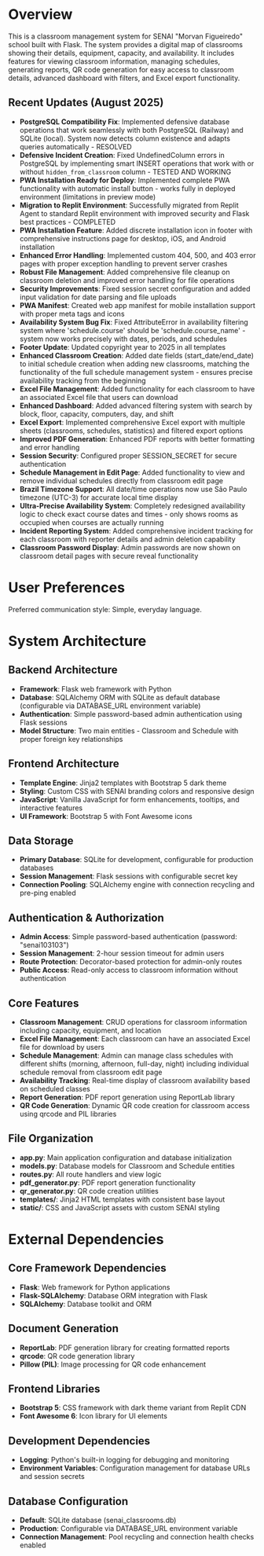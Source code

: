 # Overview

This is a classroom management system for SENAI "Morvan Figueiredo" school built with Flask. The system provides a digital map of classrooms showing their details, equipment, capacity, and availability. It includes features for viewing classroom information, managing schedules, generating reports, QR code generation for easy access to classroom details, advanced dashboard with filters, and Excel export functionality.

## Recent Updates (August 2025)
- **PostgreSQL Compatibility Fix**: Implemented defensive database operations that work seamlessly with both PostgreSQL (Railway) and SQLite (local). System now detects column existence and adapts queries automatically - RESOLVED
- **Defensive Incident Creation**: Fixed UndefinedColumn errors in PostgreSQL by implementing smart INSERT operations that work with or without `hidden_from_classroom` column - TESTED AND WORKING
- **PWA Installation Ready for Deploy**: Implemented complete PWA functionality with automatic install button - works fully in deployed environment (limitations in preview mode)
- **Migration to Replit Environment**: Successfully migrated from Replit Agent to standard Replit environment with improved security and Flask best practices - COMPLETED
- **PWA Installation Feature**: Added discrete installation icon in footer with comprehensive instructions page for desktop, iOS, and Android installation
- **Enhanced Error Handling**: Implemented custom 404, 500, and 403 error pages with proper exception handling to prevent server crashes
- **Robust File Management**: Added comprehensive file cleanup on classroom deletion and improved error handling for file operations
- **Security Improvements**: Fixed session secret configuration and added input validation for date parsing and file uploads
- **PWA Manifest**: Created web app manifest for mobile installation support with proper meta tags and icons
- **Availability System Bug Fix**: Fixed AttributeError in availability filtering system where 'schedule.course' should be 'schedule.course_name' - system now works precisely with dates, periods, and schedules
- **Footer Update**: Updated copyright year to 2025 in all templates
- **Enhanced Classroom Creation**: Added date fields (start_date/end_date) to initial schedule creation when adding new classrooms, matching the functionality of the full schedule management system - ensures precise availability tracking from the beginning
- **Excel File Management**: Added functionality for each classroom to have an associated Excel file that users can download
- **Enhanced Dashboard**: Added advanced filtering system with search by block, floor, capacity, computers, day, and shift
- **Excel Export**: Implemented comprehensive Excel export with multiple sheets (classrooms, schedules, statistics) and filtered export options
- **Improved PDF Generation**: Enhanced PDF reports with better formatting and error handling
- **Session Security**: Configured proper SESSION_SECRET for secure authentication
- **Schedule Management in Edit Page**: Added functionality to view and remove individual schedules directly from classroom edit page
- **Brazil Timezone Support**: All date/time operations now use São Paulo timezone (UTC-3) for accurate local time display
- **Ultra-Precise Availability System**: Completely redesigned availability logic to check exact course dates and times - only shows rooms as occupied when courses are actually running
- **Incident Reporting System**: Added comprehensive incident tracking for each classroom with reporter details and admin deletion capability
- **Classroom Password Display**: Admin passwords are now shown on classroom detail pages with secure reveal functionality

# User Preferences

Preferred communication style: Simple, everyday language.

# System Architecture

## Backend Architecture
- **Framework**: Flask web framework with Python
- **Database**: SQLAlchemy ORM with SQLite as default database (configurable via DATABASE_URL environment variable)
- **Authentication**: Simple password-based admin authentication using Flask sessions
- **Model Structure**: Two main entities - Classroom and Schedule with proper foreign key relationships

## Frontend Architecture
- **Template Engine**: Jinja2 templates with Bootstrap 5 dark theme
- **Styling**: Custom CSS with SENAI branding colors and responsive design
- **JavaScript**: Vanilla JavaScript for form enhancements, tooltips, and interactive features
- **UI Framework**: Bootstrap 5 with Font Awesome icons

## Data Storage
- **Primary Database**: SQLite for development, configurable for production databases
- **Session Management**: Flask sessions with configurable secret key
- **Connection Pooling**: SQLAlchemy engine with connection recycling and pre-ping enabled

## Authentication & Authorization
- **Admin Access**: Simple password-based authentication (password: "senai103103")
- **Session Management**: 2-hour session timeout for admin users
- **Route Protection**: Decorator-based protection for admin-only routes
- **Public Access**: Read-only access to classroom information without authentication

## Core Features
- **Classroom Management**: CRUD operations for classroom information including capacity, equipment, and location
- **Excel File Management**: Each classroom can have an associated Excel file for download by users
- **Schedule Management**: Admin can manage class schedules with different shifts (morning, afternoon, full-day, night) including individual schedule removal from classroom edit page
- **Availability Tracking**: Real-time display of classroom availability based on scheduled classes
- **Report Generation**: PDF report generation using ReportLab library
- **QR Code Generation**: Dynamic QR code creation for classroom access using qrcode and PIL libraries

## File Organization
- **app.py**: Main application configuration and database initialization
- **models.py**: Database models for Classroom and Schedule entities
- **routes.py**: All route handlers and view logic
- **pdf_generator.py**: PDF report generation functionality
- **qr_generator.py**: QR code creation utilities
- **templates/**: Jinja2 HTML templates with consistent base layout
- **static/**: CSS and JavaScript assets with custom SENAI styling

# External Dependencies

## Core Framework Dependencies
- **Flask**: Web framework for Python applications
- **Flask-SQLAlchemy**: Database ORM integration with Flask
- **SQLAlchemy**: Database toolkit and ORM

## Document Generation
- **ReportLab**: PDF generation library for creating formatted reports
- **qrcode**: QR code generation library
- **Pillow (PIL)**: Image processing for QR code enhancement

## Frontend Libraries
- **Bootstrap 5**: CSS framework with dark theme variant from Replit CDN
- **Font Awesome 6**: Icon library for UI elements

## Development Dependencies
- **Logging**: Python's built-in logging for debugging and monitoring
- **Environment Variables**: Configuration management for database URLs and session secrets

## Database Configuration
- **Default**: SQLite database (senai_classrooms.db)
- **Production**: Configurable via DATABASE_URL environment variable
- **Connection Management**: Pool recycling and connection health checks enabled